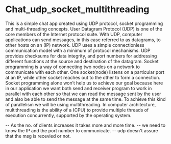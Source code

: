 # Chat_udp_socket_multithreading
This is a simple chat app created using UDP protocol, socket programming and multi-threading concepts.
User Datagram Protocol (UDP) is one of the core members of the Internet protocol suite. With UDP, computer applications can send messages, in this case referred to as datagrams, to other hosts on an (IP) network. UDP uses a simple connectionless communication model with a minimum of protocol mechanisms. UDP provides checksums for data integrity, and port numbers for addressing different functions at the source and destination of the datagram.
Socket programming is a way of connecting two nodes on a network to communicate with each other. One socket(node) listens on a particular port at an IP, while other socket reaches out to the other to form a connection.
Socket programming alone won’t help us to achieve our goal because here in our application we want both send and receiver program to work in parallel with each other so that we can read the message sent by the user and also be able to send the message at the same time. To achieve this kind of parallelism we will be using multithreading.
In computer architecture, multithreading is the ability of a (CPU) to provide multiple threads of execution concurrently, supported by the operating system.

-- As the no. of clients increases it takes more and more time.
-- we need to know the IP and the port number to communicate.
-- udp doesn't assure that the msg is recevied or not.

